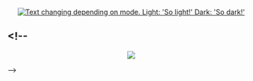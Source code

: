 <p align="center">
  <a href="https://github.com/lendradxx">
    <picture>
      <source media="(prefers-color-scheme: dark)" srcset="https://github.com/lendradxx/lendradxx/blob/master/assets/banner-dark.png">
      <img alt="Text changing depending on mode. Light: 'So light!' Dark: 'So dark!'" src="https://github.com/lendradxx/lendradxx/blob/master/assets/banner-light.png">
    </picture>
  </a>
</p>

<!-- <p align="center">
<a href="https://github.com/lendradxx"><img src="https://u8views.com/api/v1/github/profiles/84779163/views/day-week-month-total-count.svg"></a>
</p>

---

<p align="center">
<img height="200px" src="https://github-readme-stats.vercel.app/api?username=lendradxx&theme=react&show_icons=true&hide_border=true" />
<img height="200px" src="https://github-readme-stats.vercel.app/api/top-langs/?username=lendradxx&theme=react&layout=donut&langs_count=5&custom_title=Top%205%20Used%20Languages&hide_border=true" />
</p> -->

<!--
<p align="left">
<a href="https://github.com/lendradxx"><img align="left" src="https://github-profile-trophy.vercel.app/?username=lendradxx&no-bg=true&no-frame=true&column=3" /></a>
</p>



<p align="right">
<a href="https://github.com/lendradxx"><img align="center" src="https://metrics.lecoq.io/lendradxx?template=classic&base.header=0&base.activity=0&base.community=0&base.repositories=0&base.metadata=0&people=1&base=header%2C%20activity%2C%20community%2C%20repositories%2C%20metadata&base.indepth=false&base.hireable=false&base.skip=false&people=false&people.identicons=false&people.identicons.hide=false&people.size=32&people.types=followers%2C%20following%2C%20sponsors&people.shuffle=false&config.timezone=Asia%2FJakarta" /></a>
</p> -->

<!--
<a href="https://gitlab.com/lendradxx"><img align="center"src="https://github.com/tandpfun/skill-icons/raw/main/icons/GitLab-Dark.svg" width="32px" /></a> --

<h3 align="center">Follow me on</h3>
<p align="center">

</p>

--- -->

## <!--

<p align="center">
<img src="https://github-readme-activity-graph.vercel.app/graph?username=lendradxx&theme=react-dark&hide_border=true&radius=8&hide_title=true" align="center" />
</p> -->

<!-- <p align="center">
  <a href="https://github.com/lendradxx">
    <img src="https://skillicons.dev/icons?i=php,css,html,css,js,linux" />
  </a>
</p> -->

<!-- <p>
<img src="https://github.com/lendradxx/lendradxx/blob/assets/snake.svg?raw" align="center" />
</p> -->
